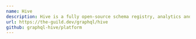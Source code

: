 ```yaml
---
name: Hive
description: Hive is a fully open-source schema registry, analytics and gateway for GraphQL federation and other GraphQL APIs.
url: https://the-guild.dev/graphql/hive
github: graphql-hive/platform
---
```


